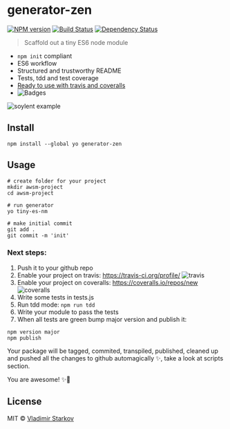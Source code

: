 # generator-zen

[![NPM version][npm-image]][npm-url]
[![Build Status][travis-image]][travis-url]
[![Dependency Status][depstat-image]][depstat-url]

> Scaffold out a tiny ES6 node module

* `npm init` compliant
* ES6 workflow
* Structured and trustworthy README
* Tests, tdd and test coverage
* [Ready to use with travis and coveralls](#next-steps)
* ![Badges][badges]

[tdd]: https://iamstarkov.com/start-with-testing/
[badges]: https://img.shields.io/badge/with-badges-brightgreen.svg?style=flat-square

![soylent example](http://i.imgur.com/1akKK4Q.png)

## Install

    npm install --global yo generator-zen

## Usage

    # create folder for your project
    mkdir awsm-project
    cd awsm-project

    # run generator
    yo tiny-es-nm

    # make initial commit
    git add .
    git commit -m 'init'


### Next steps:

1. Push it to your github repo
2. Enable your project on travis: https://travis-ci.org/profile/
  ![travis](http://i.imgur.com/mN4EvhC.png)
3. Enable your project on coveralls: https://coveralls.io/repos/new
  ![coveralls](http://i.imgur.com/ApfXMLl.png)
4. Write some tests in tests.js
5. Run tdd mode: `npm run tdd`
6. Write your module to pass the tests
7. When all tests are green bump major version and publish it:
  ```
  npm version major
  npm publish
  ```
  Your package will be tagged, commited, transpiled, published, cleaned up and pushed all the changes to github automagically ✨, take a look at scripts section.

You are awesome! ✨💫

## License

MIT © [Vladimir Starkov](https://iamstarkov.com/)

[npm-url]: https://npmjs.org/package/generator-zen
[npm-image]: https://img.shields.io/npm/v/generator-zen.svg?style=flat-square

[travis-url]: https://travis-ci.org/iamstarkov/generator-zen
[travis-image]: https://img.shields.io/travis/iamstarkov/generator-zen.svg?style=flat-square

[depstat-url]: https://david-dm.org/iamstarkov/generator-zen
[depstat-image]: https://david-dm.org/iamstarkov/generator-zen.svg?style=flat-square
